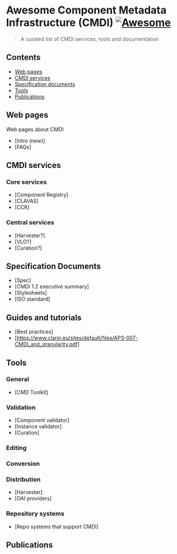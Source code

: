 # Awesome Component Metadata Infrastructure (CMDI) [![Awesome](https://awesome.re/badge.svg)](https://awesome.re)

> A curated list of CMDI services, tools and documentation


## Contents

- [Web pages](#web-pages)
- [CMDI services](#cmdi-services)
- [Specification documents](#specification-documents)
- [Tools](#tools)
- [Publications](#publications)

##  Web pages
Web pages about CMDI

- [Intro (new)]
- [FAQs]

## CMDI services

### Core services
- [Component Registry]
- [CLAVAS]
- [CCR]

### Central services
- [Harvester?]
- [VLO?]
- [Curation?]

## Specification Documents
- [Spec]
- [CMDI 1.2 executive summary] 
- [Stylesheets]
- [ISO standard]

## Guides and tutorials
- [Best practices]
- [https://www.clarin.eu/sites/default/files/AP3-007-CMDI_and_granularity.pdf] 

## Tools

### General
- [CMD Toolkit]

### Validation
- [Component validator]
- [Instance validator]
- [Curation]

### Editing

### Conversion

### Distribution
- [Harvester]
- [OAI providers]

### Repository systems
- [Repo systems that support CMDI]

## Publications

